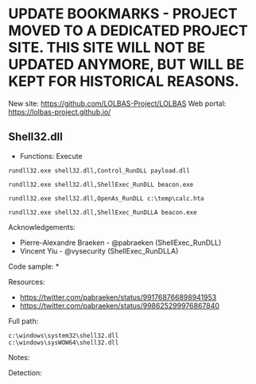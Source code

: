 # UPDATE BOOKMARKS - PROJECT MOVED TO A DEDICATED PROJECT SITE. THIS SITE WILL NOT BE UPDATED ANYMORE, BUT WILL BE KEPT FOR HISTORICAL REASONS.
New site: https://github.com/LOLBAS-Project/LOLBAS
Web portal: https://lolbas-project.github.io/ 
## Shell32.dll

* Functions: Execute

```
rundll32.exe shell32.dll,Control_RunDLL payload.dll    

rundll32.exe shell32.dll,ShellExec_RunDLL beacon.exe    

rundll32.exe shell32.dll,OpenAs_RunDLL c:\temp\calc.hta   

rundll32.exe shell32.dll,ShellExec_RunDLLA beacon.exe   
```

Acknowledgements:
* Pierre-Alexandre Braeken - @pabraeken (ShellExec_RunDLL)   
* Vincent Yiu - @vysecurity (ShellExec_RunDLLA)   

Code sample:
* 

Resources:
* https://twitter.com/pabraeken/status/991768766898941953
* https://twitter.com/pabraeken/status/998625299976867840

Full path:
```
c:\windows\system32\shell32.dll
c:\windows\sysWOW64\shell32.dll
```

Notes:



Detection:
